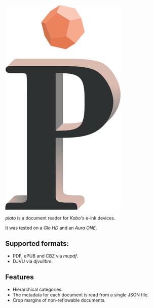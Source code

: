 ![logo](artworks/plato-logo.svg)

*plato* is a document reader for *Kobo*'s e-ink devices.

It was tested on a *Glo HD* and an *Aura ONE*.

## Supported formats:

- PDF, ePUB and CBZ via *mupdf*.
- DJVU via *djvulibre*.

## Features

- Hierarchical categories.
- The metadata for each document is read from a single JSON file.
- Crop margins of non-reflowable documents.
